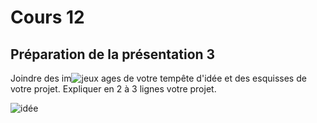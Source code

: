# Cours 12
## Préparation de la présentation 3 
Joindre des im![jeux](https://user-images.githubusercontent.com/112108594/206455300-a1c21223-18f8-4e4d-a4a4-b131cbd33fdc.PNG)
ages de votre tempête d'idée et des esquisses de votre projet. Expliquer en 2 à 3 lignes votre projet. 

![idée](https://user-images.githubusercontent.com/112108594/206455290-307423e8-4212-4a34-ab9e-bcc7e92e04a7.PNG)
